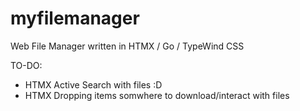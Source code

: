 # myfilemanager
Web File Manager written in HTMX / Go / TypeWind CSS

TO-DO:
- HTMX Active Search with files :D
- HTMX Dropping items somwhere to download/interact with files 

